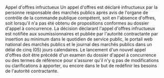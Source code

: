 Appel d'offres infructueux
Un appel d'offres est déclaré infructueux par la personne responsable
des marchés publics après avis de l'organe de contrôle de la commande
publique compétent, soit en l'absence d'offres, soit lorsqu'il n'a pas
été obtenu de propositions conformes au dossier d'appel à concurrence.
La décision déclarant l'appel d'offres infructueux est notifiée aux
soumissionnaires et publiée par l'autorité contractante par insertion
au minimum dans le quotidien de service public, le portail web national
des marchés publics et le journal des marchés publics dans un délai de
cinq (05) jours calendaires.
Le lancement d'un nouvel appel d'offres doit être précédé d'un examen
du dossier d'appel à concurrence ou des termes de référence pour
s'assurer qu'il n'y q pas de modifications ou clarifications à
apporter, ou encore dans le but de redéfinir les besoins de l'autorité
contractante.